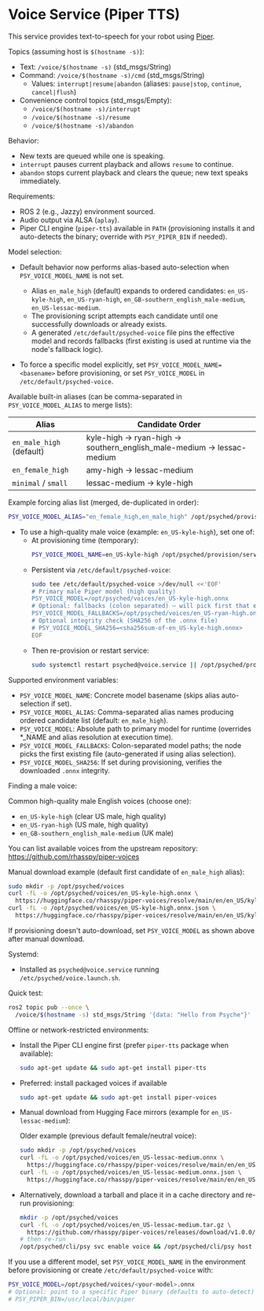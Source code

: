 # Voice Service (Piper TTS)

This service provides text-to-speech for your robot using [Piper](https://github.com/rhasspy/piper).

Topics (assuming host is `$(hostname -s)`):

- Text: `/voice/$(hostname -s)` (std_msgs/String)
- Command: `/voice/$(hostname -s)/cmd` (std_msgs/String)
  - Values: `interrupt|resume|abandon` (aliases: `pause|stop`, `continue`, `cancel|flush`)
- Convenience control topics (std_msgs/Empty):
  - `/voice/$(hostname -s)/interrupt`
  - `/voice/$(hostname -s)/resume`
  - `/voice/$(hostname -s)/abandon`

Behavior:

- New texts are queued while one is speaking.
- `interrupt` pauses current playback and allows `resume` to continue.
- `abandon` stops current playback and clears the queue; new text speaks immediately.

Requirements:

- ROS 2 (e.g., Jazzy) environment sourced.
- Audio output via ALSA (`aplay`).
- Piper CLI engine (`piper-tts`) available in `PATH` (provisioning installs it and auto-detects the binary; override with `PSY_PIPER_BIN` if needed).

Model selection:

- Default behavior now performs alias-based auto-selection when `PSY_VOICE_MODEL_NAME` is not set.
  - Alias `en_male_high` (default) expands to ordered candidates:
    `en_US-kyle-high`, `en_US-ryan-high`, `en_GB-southern_english_male-medium`, `en_US-lessac-medium`.
  - The provisioning script attempts each candidate until one successfully downloads or already exists.
  - A generated `/etc/default/psyched-voice` file pins the effective model and records fallbacks (first existing is used at runtime via the node's fallback logic).

- To force a specific model explicitly, set `PSY_VOICE_MODEL_NAME=<basename>` before provisioning, or set `PSY_VOICE_MODEL` in `/etc/default/psyched-voice`.

Available built-in aliases (can be comma-separated in `PSY_VOICE_MODEL_ALIAS` to merge lists):

| Alias | Candidate Order |
|-------|-----------------|
| `en_male_high` (default) | kyle-high → ryan-high → southern_english_male-medium → lessac-medium |
| `en_female_high` | amy-high → lessac-medium |
| `minimal` / `small` | lessac-medium → kyle-high |

Example forcing alias list (merged, de-duplicated in order):
```bash
PSY_VOICE_MODEL_ALIAS="en_female_high,en_male_high" /opt/psyched/provision/services/voice.sh provision
```
- To use a high-quality male voice (example: `en_US-kyle-high`), set one of:
  - At provisioning time (temporary):
    ```bash
    PSY_VOICE_MODEL_NAME=en_US-kyle-high /opt/psyched/provision/services/voice.sh provision
    ```
  - Persistent via `/etc/default/psyched-voice`:
    ```bash
    sudo tee /etc/default/psyched-voice >/dev/null <<'EOF'
    # Primary male Piper model (high quality)
    PSY_VOICE_MODEL=/opt/psyched/voices/en_US-kyle-high.onnx
    # Optional: fallbacks (colon separated) – will pick first that exists
    PSY_VOICE_MODEL_FALLBACKS=/opt/psyched/voices/en_US-ryan-high.onnx:/opt/psyched/voices/en_GB-southern_english_male-medium.onnx
    # Optional integrity check (SHA256 of the .onnx file)
    # PSY_VOICE_MODEL_SHA256=<sha256sum-of-en_US-kyle-high.onnx>
    EOF
    ```
  - Then re-provision or restart service:
    ```bash
    sudo systemctl restart psyched@voice.service || /opt/psyched/provision/services/voice.sh provision
    ```

Supported environment variables:

- `PSY_VOICE_MODEL_NAME`: Concrete model basename (skips alias auto-selection if set).
- `PSY_VOICE_MODEL_ALIAS`: Comma-separated alias names producing ordered candidate list (default: `en_male_high`).
- `PSY_VOICE_MODEL`: Absolute path to primary model for runtime (overrides *_NAME and alias resolution at execution time).
- `PSY_VOICE_MODEL_FALLBACKS`: Colon-separated model paths; the node picks the first existing file (auto-generated if using alias selection).
- `PSY_VOICE_MODEL_SHA256`: If set during provisioning, verifies the downloaded `.onnx` integrity.

Finding a male voice:

Common high-quality male English voices (choose one):

- `en_US-kyle-high` (clear US male, high quality)
- `en_US-ryan-high` (US male, high quality)
- `en_GB-southern_english_male-medium` (UK male)

You can list available voices from the upstream repository: https://github.com/rhasspy/piper-voices

Manual download example (default first candidate of `en_male_high` alias):

```bash
sudo mkdir -p /opt/psyched/voices
curl -fL -o /opt/psyched/voices/en_US-kyle-high.onnx \
  https://huggingface.co/rhasspy/piper-voices/resolve/main/en/en_US/kyle/high/en_US-kyle-high.onnx
curl -fL -o /opt/psyched/voices/en_US-kyle-high.onnx.json \
  https://huggingface.co/rhasspy/piper-voices/resolve/main/en/en_US/kyle/high/en_US-kyle-high.onnx.json
``` 

If provisioning doesn't auto-download, set `PSY_VOICE_MODEL` as shown above after manual download.

Systemd:

- Installed as `psyched@voice.service` running `/etc/psyched/voice.launch.sh`.

Quick test:

```bash
ros2 topic pub --once \
  /voice/$(hostname -s) std_msgs/String '{data: "Hello from Psyche"}'
```

Offline or network-restricted environments:

- Install the Piper CLI engine first (prefer `piper-tts` package when available):

  ```bash
  sudo apt-get update && sudo apt-get install piper-tts
  ```

- Preferred: install packaged voices if available

  ```bash
  sudo apt-get update && sudo apt-get install piper-voices
  ```

- Manual download from Hugging Face mirrors (example for `en_US-lessac-medium`):

  Older example (previous default female/neutral voice):

  ```bash
  sudo mkdir -p /opt/psyched/voices
  curl -fL -o /opt/psyched/voices/en_US-lessac-medium.onnx \
    https://huggingface.co/rhasspy/piper-voices/resolve/main/en/en_US/lessac/medium/en_US-lessac-medium.onnx
  curl -fL -o /opt/psyched/voices/en_US-lessac-medium.onnx.json \
    https://huggingface.co/rhasspy/piper-voices/resolve/main/en/en_US/lessac/medium/en_US-lessac-medium.onnx.json
  ```

- Alternatively, download a tarball and place it in a cache directory and re-run provisioning:

  ```bash
  mkdir -p /opt/psyched/voices
  curl -fL -o /opt/psyched/voices/en_US-lessac-medium.tar.gz \
    https://github.com/rhasspy/piper-voices/releases/download/v1.0.0/en_US-lessac-medium.tar.gz
  # then re-run
  /opt/psyched/cli/psy svc enable voice && /opt/psyched/cli/psy host apply
  ```

If you use a different model, set `PSY_VOICE_MODEL_NAME` in the environment before provisioning or create `/etc/default/psyched-voice` with:

```bash
PSY_VOICE_MODEL=/opt/psyched/voices/<your-model>.onnx
# Optional: point to a specific Piper binary (defaults to auto-detect)
# PSY_PIPER_BIN=/usr/local/bin/piper
```
